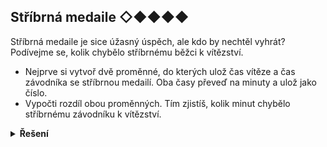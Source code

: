 ## Stříbrná medaile ◇◆◆◆◆

Stříbrná medaile je sice úžasný úspěch, ale kdo by nechtěl vyhrát? Podívejme se, kolik chybělo stříbrnému běžci k
vítězství.

- Nejprve si vytvoř dvě proměnné, do kterých ulož čas vítěze a čas závodníka se stříbrnou medailí. Oba časy převeď na
  minuty a ulož jako číslo.
- Vypočti rozdíl obou proměnných. Tím zjistíš, kolik minut chybělo stříbrnému závodníku k vítězství.

<details>
<summary><b>Řešení</b></summary>


```python
vysledky = [
    ["Brunner Radek", [3, 0, 9]],
    ["Urban Jaroslav", [3, 11, 44]],
    ["Andrle Jakub", [3, 12, 21]],
    ["Fiala Stanislav", [3, 13, 31]]
]

#                  hodiny                   minuty               vteriny
vitezny_cas = vysledky[0][1][0] * 60 + vysledky[0][1][1] + vysledky[0][1][2] / 60
stribrny_cas = vysledky[1][1][0] * 60 + vysledky[1][1][1] + vysledky[1][1][2] / 60

rozdil = stribrny_cas - vitezny_cas
```

</details>
